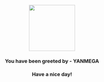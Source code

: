 <p align="center">
            <img src="https://raw.githubusercontent.com/PokeAPI/sprites/master/sprites/pokemon/469.png" width="150" height="150">
          </p>
          <h3 align="center">You have been greeted by - <b>YANMEGA</b></h3>
          <h3 align="center">Have a nice day!</h3>
